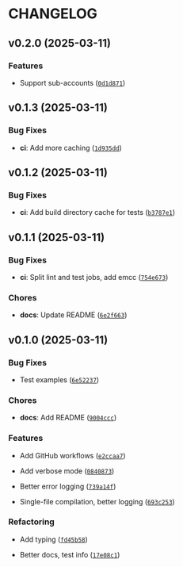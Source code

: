 # CHANGELOG


## v0.2.0 (2025-03-11)

### Features

- Support sub-accounts
  ([`0d1d871`](https://github.com/r-near/near-pytest/commit/0d1d871ad5c7c3d2c3f5313b74ca0434a054e4bc))


## v0.1.3 (2025-03-11)

### Bug Fixes

- **ci**: Add more caching
  ([`1d935dd`](https://github.com/r-near/near-pytest/commit/1d935dd974569cd996f5c08b282b5d567990e2ec))


## v0.1.2 (2025-03-11)

### Bug Fixes

- **ci**: Add build directory cache for tests
  ([`b3787e1`](https://github.com/r-near/near-pytest/commit/b3787e17ae28fa57ea83b3006c5109271bd63296))


## v0.1.1 (2025-03-11)

### Bug Fixes

- **ci**: Split lint and test jobs, add emcc
  ([`754e673`](https://github.com/r-near/near-pytest/commit/754e6735f8c069c237367984aac376cbaa81ce7d))

### Chores

- **docs**: Update README
  ([`6e2f663`](https://github.com/r-near/near-pytest/commit/6e2f66318fe004170e4a2ec8345d54563686c587))


## v0.1.0 (2025-03-11)

### Bug Fixes

- Test examples
  ([`6e52237`](https://github.com/r-near/near-pytest/commit/6e52237a97f725dc3102f4262cb721df05ef834b))

### Chores

- **docs**: Add README
  ([`9004ccc`](https://github.com/r-near/near-pytest/commit/9004ccc466274d0461889411cfae7eedff2a9e17))

### Features

- Add GitHub workflows
  ([`e2ccaa7`](https://github.com/r-near/near-pytest/commit/e2ccaa7fa191e3784c640b5c80b9f57989cdfd3d))

- Add verbose mode
  ([`0840873`](https://github.com/r-near/near-pytest/commit/0840873cb6d79a1afca587d5c4d4533a008aab1e))

- Better error logging
  ([`739a14f`](https://github.com/r-near/near-pytest/commit/739a14fac1bd1dffcfb034d354f49bbbff9740d6))

- Single-file compilation, better logging
  ([`693c253`](https://github.com/r-near/near-pytest/commit/693c2534eca4b31b0a379ead49d22fcaafae4a18))

### Refactoring

- Add typing
  ([`fd45b58`](https://github.com/r-near/near-pytest/commit/fd45b58333139f6c5f1608e96d2923e3346e9e04))

- Better docs, test info
  ([`17e08c1`](https://github.com/r-near/near-pytest/commit/17e08c196284386bdf1108620ec112109e6aa305))
